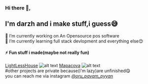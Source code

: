 ### Hi there 👋,
## I'm darzh and i make stuff,i guess😅
🔭 I’m currently working on An Opensource pos software <br>
🌱 I’m currently learning full stack devlopment and everything else😊<br>
#### ⚡ Fun stuff i made(maybe not really fun)
  [LightLessHouse](http://llh.glitch.me)
  ![alt text](https://github.com/darzhz/lightlesshouse/blob/master/icons/lighthouse.ico "Logo Title Text 1")
  [Mapacova](http://Mapacova.glitch.me)
  ![alt text](https://github.com/darzhz/darzhz.github.io/blob/master/icon.ico "Logo Title Text 1")<br>
  #other projects are private because(i'm lazy)are unfinished😋<br>
  you can reach me via instagram <i><a href="https://www.instagram.com/oru_pavam_pyyan">@oru_pavam_pyyan</a></i>
<i class="fas fa-globe"></i>
 <link rel="stylesheet" type="text/css" href="https://github.com/darzhz/lightlesshouse/tree/master/icons/awesome/a/css">
<!--
**darzhz/darzhz** is a ✨ _special_ ✨ repository because its `README.md` (this file) appears on your GitHub profile.

Here are some ideas to get you started:

- 🔭 I’m currently working on ...
- 🌱 I’m currently learning ...
- 👯 I’m looking to collaborate on ...
- 🤔 I’m looking for help with ...
- 💬 Ask me about ...
- 📫 How to reach me: ...
- 😄 Pronouns: ...
- .
-->
